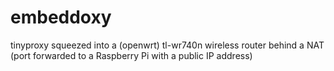 # embeddoxy
tinyproxy squeezed into a (openwrt) tl-wr740n wireless router behind a NAT (port forwarded to a Raspberry Pi with a public IP address)
